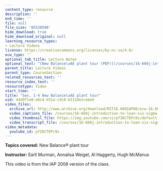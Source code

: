 ```yaml
---
content_type: resource
description: ''
end_time: ''
file: null
file_size: '85526598'
hide_download: true
hide_download_original: null
learning_resource_types:
- Lecture Videos
license: https://creativecommons.org/licenses/by-nc-sa/4.0/
ocw_type: ''
optional_tab_title: Lecture Notes
optional_text: "[New Balance\xAE plant tour (PDF)](/courses/16-660j-introduction-to-lean-six-sigma-methods-january-iap-2012/resources/mit16_660jiap12_1-4)"
parent_title: Lecture Videos
parent_type: CourseSection
related_resources_text: ''
resource_index_text: ''
resourcetype: Video
start_time: ''
title: "Ses. 1-4 New Balance\xAE plant tour"
uid: 44d9f1e8-e6c4-b51a-c9c8-b3110e2cebe9
video_files:
  archive_url: http://www.archive.org/download/MIT16.660IAP08/ocw-16.660-iap08-ses1-7_300k.mp4
  video_captions_file: /courses/16-660j-introduction-to-lean-six-sigma-methods-january-iap-2012/38d1da9892175a2daefb54eb511c9ccb_pfZ6CTEPc9s.vtt
  video_thumbnail_file: https://img.youtube.com/vi/pfZ6CTEPc9s/default.jpg
  video_transcript_file: /courses/16-660j-introduction-to-lean-six-sigma-methods-january-iap-2012/bb78b1786a42a480232edcea35949fcd_pfZ6CTEPc9s.pdf
video_metadata:
  youtube_id: pfZ6CTEPc9s
---
```


**Topics covered:** New Balance® plant tour

**Instructor:** Earll Murman, Annalisa Weigel, Al Haggerty, Hugh McManus

This video is from the IAP 2008 version of the class.

